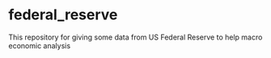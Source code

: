 # federal_reserve

This repository for giving some data from US Federal Reserve to help macro economic analysis
